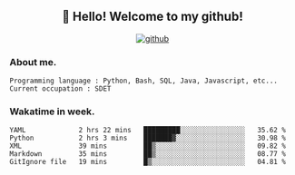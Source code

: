 <h2 align="center">👋 Hello! Welcome to my github! </h2>
<p align="center">
  <a href="https://github.com/usergwen"><img src="https://img.shields.io/badge/GitHub-24292e" alt="github"></a>
</p>

### About me.

```Plain Text
Programming language : Python, Bash, SQL, Java, Javascript, etc...
Current occupation : SDET
```
### Wakatime in week.

<!--START_SECTION:waka-->
```text
YAML             2 hrs 22 mins   █████████░░░░░░░░░░░░░░░░   35.62 % 
Python           2 hrs 3 mins    ███████▓░░░░░░░░░░░░░░░░░   30.98 % 
XML              39 mins         ██▒░░░░░░░░░░░░░░░░░░░░░░   09.82 % 
Markdown         35 mins         ██▒░░░░░░░░░░░░░░░░░░░░░░   08.77 % 
GitIgnore file   19 mins         █▒░░░░░░░░░░░░░░░░░░░░░░░   04.81 % 
```
<!--END_SECTION:waka-->
